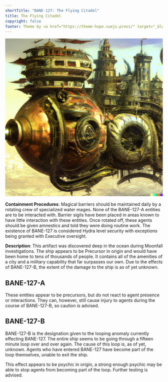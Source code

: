 ```yaml
---
shortTitle: "BANE-127: The Flying Citadel"
title: The Flying Citadel
copyright: false
footer: Theme by <a href="https://theme-hope.vuejs.press/" target="_blank">VuePress Theme Hope</a> | MIT Licensed, Copyright © 2019-present Mr.Hope
---
```


<ContainmentHeader baneid="127" containment="dimension" disruption="tarrasque" risk="danger" securityLevel="4" />

![Flying Citadel](/assets/BANE-127.png)

**Containment Procedures**: Magical barriers should be maintained daily by a rotating crew of specialized water mages. None of the BANE-127-A entities are to be interacted with. Barrier sigils have been placed in areas known to have little interaction with these entities. Once rotated off, these agents should be given amnestics and told they were doing routine work. The existence of BANE-127 is considered Hydra level security with exceptions being granted with Executive oversight.

**Description**: This artifact was discovered deep in the ocean during Moonfall investigations. The ship appears to be Precursor in origin and would have been home to tens of thousands of people. It contains all of the amenities of a city and a military capability that far surpasses our own. Due to the effects of BANE-127-B, the extent of the damage to the ship is as of yet unknown.

## BANE-127-A

These entities appear to be precursors, but do not react to agent presence or interactions. They can, however, still cause injury to agents during the course of BANE-127-B, so caution is advised.

## BANE-127-B

BANE-127-B is the designation given to the looping anomaly currently effecting BANE-127. The entire ship seems to be going through a fifteen minute loop over and over again. The cause of this loop is, as of yet, unknown. Agents who have entered BANE-127 have become part of the loop themselves, unable to exit the ship.

This effect appears to be psychic in origin, a strong enough psychic may be able to stop agents from becoming part of the loop. Further testing is advised.

